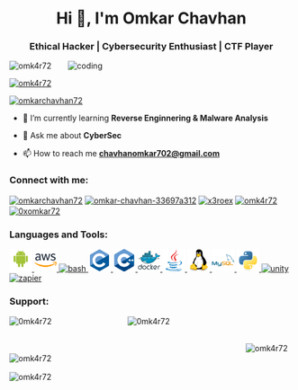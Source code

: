 <h1 align="center">Hi 👋, I'm Omkar Chavhan</h1>
<h3 align="center">Ethical Hacker | Cybersecurity Enthusiast | CTF Player</h3>

<img align="right" alt="coding" width="400" src=https://i.imgur.com/kzo1Owg.gif>
<p align="left"> <img src="https://komarev.com/ghpvc/?username=omk4r72&label=Profile%20views&color=0e75b6&style=flat" alt="omk4r72" /> </p>

<p align="left"> <a href="https://github.com/ryo-ma/github-profile-trophy"><img src="https://github-profile-trophy.vercel.app/?username=omk4r72" alt="omk4r72" /></a> </p>

<p align="left"> <a href="https://twitter.com/omkarchavhan72" target="blank"><img src="https://img.shields.io/twitter/follow/omkarchavhan72?logo=twitter&style=for-the-badge" alt="omkarchavhan72" /></a> </p>

- 🌱 I’m currently learning **Reverse Enginnering & Malware Analysis**

- 💬 Ask me about **CyberSec**

- 📫 How to reach me **chavhanomkar702@gmail.com**

<h3 align="left">Connect with me:</h3>
<p align="left">
<a href="https://twitter.com/omkarchavhan72" target="blank"><img align="center" src="https://raw.githubusercontent.com/rahuldkjain/github-profile-readme-generator/master/src/images/icons/Social/twitter.svg" alt="omkarchavhan72" height="30" width="40" /></a>
<a href="https://linkedin.com/in/omkar-chavhan-33697a312" target="blank"><img align="center" src="https://raw.githubusercontent.com/rahuldkjain/github-profile-readme-generator/master/src/images/icons/Social/linked-in-alt.svg" alt="omkar-chavhan-33697a312" height="30" width="40" /></a>
<a href="https://instagram.com/x3roex" target="blank"><img align="center" src="https://raw.githubusercontent.com/rahuldkjain/github-profile-readme-generator/master/src/images/icons/Social/instagram.svg" alt="x3roex" height="30" width="40" /></a>
<a href="https://www.leetcode.com/omk4r72" target="blank"><img align="center" src="https://raw.githubusercontent.com/rahuldkjain/github-profile-readme-generator/master/src/images/icons/Social/leet-code.svg" alt="omk4r72" height="30" width="40" /></a>
<a href="https://discord.gg/0xomkar72" target="blank"><img align="center" src="https://raw.githubusercontent.com/rahuldkjain/github-profile-readme-generator/master/src/images/icons/Social/discord.svg" alt="0xomkar72" height="30" width="40" /></a>
</p>

<h3 align="left">Languages and Tools:</h3>
<p align="left"> <a href="https://developer.android.com" target="_blank" rel="noreferrer"> <img src="https://raw.githubusercontent.com/devicons/devicon/master/icons/android/android-original-wordmark.svg" alt="android" width="40" height="40"/> </a> <a href="https://aws.amazon.com" target="_blank" rel="noreferrer"> <img src="https://raw.githubusercontent.com/devicons/devicon/master/icons/amazonwebservices/amazonwebservices-original-wordmark.svg" alt="aws" width="40" height="40"/> </a> <a href="https://www.gnu.org/software/bash/" target="_blank" rel="noreferrer"> <img src="https://www.vectorlogo.zone/logos/gnu_bash/gnu_bash-icon.svg" alt="bash" width="40" height="40"/> </a> <a href="https://www.cprogramming.com/" target="_blank" rel="noreferrer"> <img src="https://raw.githubusercontent.com/devicons/devicon/master/icons/c/c-original.svg" alt="c" width="40" height="40"/> </a> <a href="https://www.w3schools.com/cpp/" target="_blank" rel="noreferrer"> <img src="https://raw.githubusercontent.com/devicons/devicon/master/icons/cplusplus/cplusplus-original.svg" alt="cplusplus" width="40" height="40"/> </a> <a href="https://www.docker.com/" target="_blank" rel="noreferrer"> <img src="https://raw.githubusercontent.com/devicons/devicon/master/icons/docker/docker-original-wordmark.svg" alt="docker" width="40" height="40"/> </a> <a href="https://www.java.com" target="_blank" rel="noreferrer"> <img src="https://raw.githubusercontent.com/devicons/devicon/master/icons/java/java-original.svg" alt="java" width="40" height="40"/> </a> <a href="https://www.linux.org/" target="_blank" rel="noreferrer"> <img src="https://raw.githubusercontent.com/devicons/devicon/master/icons/linux/linux-original.svg" alt="linux" width="40" height="40"/> </a> <a href="https://www.mysql.com/" target="_blank" rel="noreferrer"> <img src="https://raw.githubusercontent.com/devicons/devicon/master/icons/mysql/mysql-original-wordmark.svg" alt="mysql" width="40" height="40"/> </a> <a href="https://www.python.org" target="_blank" rel="noreferrer"> <img src="https://raw.githubusercontent.com/devicons/devicon/master/icons/python/python-original.svg" alt="python" width="40" height="40"/> </a> <a href="https://unity.com/" target="_blank" rel="noreferrer"> <img src="https://www.vectorlogo.zone/logos/unity3d/unity3d-icon.svg" alt="unity" width="40" height="40"/> </a> <a href="https://zapier.com" target="_blank" rel="noreferrer"> <img src="https://www.vectorlogo.zone/logos/zapier/zapier-icon.svg" alt="zapier" width="40" height="40"/> </a> </p>

<h3 align="left">Support:</h3>
<p><a href="https://www.buymeacoffee.com/0mk4r72"> <img align="left" src="https://cdn.buymeacoffee.com/buttons/v2/default-yellow.png" height="50" width="210" alt="0mk4r72" /></a><a href="https://ko-fi.com/0mk4r72"> <img align="left" src="https://cdn.ko-fi.com/cdn/kofi3.png?v=3" height="50" width="210" alt="0mk4r72" /></a></p><br><br>

<p><img align="left" src="https://github-readme-stats.vercel.app/api/top-langs?username=omk4r72&show_icons=true&locale=en&layout=compact" alt="omk4r72" /></p>

<p>&nbsp;<img align="center" src="https://github-readme-stats.vercel.app/api?username=omk4r72&show_icons=true&locale=en" alt="omk4r72" /></p>

<p><img align="center" src="https://github-readme-streak-stats.herokuapp.com/?user=omk4r72&" alt="omk4r72" /></p>
